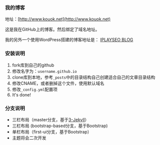 ### 我的博客

地址：[http://www.kouok.net](http://www.kouok.net)

这是我在GitHub上的博客。然后绑定了域名地址。

我的另外一个使用WordPress搭建的博客地址是： [IPLAYSEO BLOG](http://www.iplayseo.com)

### 安装说明

1. fork库到自己的github
2. 修改名字为：`username.github.io`
3. clone库到本地，参考`_posts`中的目录结构自己创建适合自己的文章目录结构
4. 修改CNAME，或者删掉这个文件，使用默认域名
5. 修改`_config.yml`配置项
6. It's done!

### 分支说明

- 三栏布局（master分支，基于[3-Jekyll](https://github.com/P233/3-Jekyll)）
- 三栏布局 (bootstrap-based分支，基于Bootstrap)
- 单栏布局（first-ui分支，基于Bootstrap）
- 主题将会二次开发